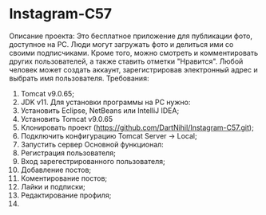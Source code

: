 # Instagram-C57
Описание проекта:
  Это бесплатное приложение для публикации фото, доступное на PC. Люди могут загружать фото и делиться ими со своими подписчиками. Кроме того, можно смотреть и комментировать других пользователей, а также ставить отметки "Нравится". Любой человек может создать аккаунт, зарегистрировав электронный адрес и выбрать имя пользователя.
Требования:
  1) Tomcat v9.0.65;
  2) JDK v11.
Для установки программы на PC нужно: 
  1) Установить Eclipse, NetBeans или IntelliJ IDEA;
  2) Установить Tomcat v9.0.65
  3) Клонировать проект (https://github.com/DartNihil/Instagram-C57.git);
  4) Подключить конфигурацию Tomcat Server -> Local;
  5) Запустить сервер
Основной функционал:
  1) Регистрация пользователя;
  2) Вход зарегестрированного пользователя;
  3) Добавление постов;
  4) Коментирование постов;
  5) Лайки и подписки;
  6) Редактирование профиля;
  7) 

